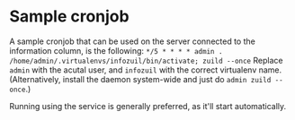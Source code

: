 # Sample cronjob

A sample cronjob that can be used on the server connected to the information column, is the following: `*/5 * * * * admin . /home/admin/.virtualenvs/infozuil/bin/activate; zuild --once`
Replace `admin` with the acutal user, and `infozuil` with the correct virtualenv name. (Alternatively, install the daemon system-wide and just do `admin zuild --once`.)

Running using the service is generally preferred, as it'll start automatically.
